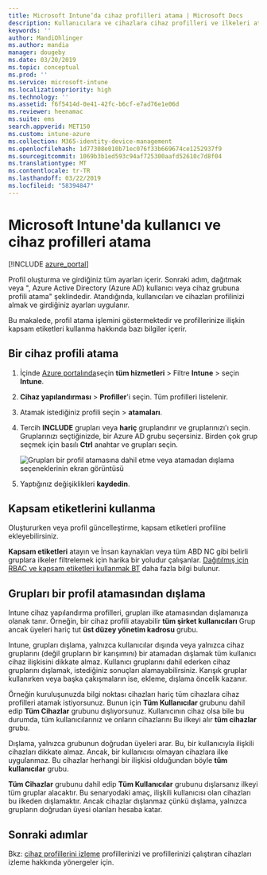 ```yaml
---
title: Microsoft Intune’da cihaz profilleri atama | Microsoft Docs
description: Kullanıcılara ve cihazlara cihaz profilleri ve ilkeleri atamak için Azure portalını kullanın. Microsoft Intune profil atamalarından grupların hariç öğrenin.
keywords: ''
author: MandiOhlinger
ms.author: mandia
manager: dougeby
ms.date: 03/20/2019
ms.topic: conceptual
ms.prod: ''
ms.service: microsoft-intune
ms.localizationpriority: high
ms.technology: ''
ms.assetid: f6f5414d-0e41-42fc-b6cf-e7ad76e1e06d
ms.reviewer: heenamac
ms.suite: ems
search.appverid: MET150
ms.custom: intune-azure
ms.collection: M365-identity-device-management
ms.openlocfilehash: 1d77308e010b71ec076f33b669674ce1252937f9
ms.sourcegitcommit: 1069b3b1ed593c94af725300aafd52610c7d8f04
ms.translationtype: MT
ms.contentlocale: tr-TR
ms.lasthandoff: 03/22/2019
ms.locfileid: "58394847"
---
```

# <a name="assign-user-and-device-profiles-in-microsoft-intune"></a>Microsoft Intune'da kullanıcı ve cihaz profilleri atama

[!INCLUDE [azure_portal](./includes/azure_portal.md)]

Profil oluşturma ve girdiğiniz tüm ayarları içerir. Sonraki adım, dağıtmak veya ", Azure Active Directory (Azure AD) kullanıcı veya cihaz grubuna profili atama" şeklindedir. Atandığında, kullanıcıları ve cihazları profilinizi almak ve girdiğiniz ayarları uygulanır.

Bu makalede, profil atama işlemini göstermektedir ve profillerinize ilişkin kapsam etiketleri kullanma hakkında bazı bilgiler içerir.

## <a name="assign-a-device-profile"></a>Bir cihaz profili atama

1. İçinde [Azure portalında](https://portal.azure.com)seçin **tüm hizmetleri** > Filtre **Intune** > seçin **Intune**.
2. **Cihaz yapılandırması** > **Profiller**'i seçin. Tüm profilleri listelenir.
3. Atamak istediğiniz profili seçin > **atamaları**.
4. Tercih **INCLUDE** grupları veya **hariç** gruplandırır ve gruplarınızı'ı seçin. Gruplarınızı seçtiğinizde, bir Azure AD grubu seçersiniz. Birden çok grup seçmek için basılı **Ctrl** anahtar ve grupları seçin.

    ![Grupları bir profil atamasına dahil etme veya atamadan dışlama seçeneklerinin ekran görüntüsü](./media/group-include-exclude.png)

5. Yaptığınız değişiklikleri **kaydedin**.

## <a name="use-scope-tags"></a>Kapsam etiketlerini kullanma

Oluştururken veya profil güncelleştirme, kapsam etiketleri profiline ekleyebilirsiniz.

**Kapsam etiketleri** atayın ve İnsan kaynakları veya tüm ABD NC gibi belirli gruplara ilkeler filtrelemek için harika bir yoludur çalışanlar. [Dağıtılmış için RBAC ve kapsam etiketleri kullanmak BT](scope-tags.md) daha fazla bilgi bulunur.

## <a name="exclude-groups-from-a-profile-assignment"></a>Grupları bir profil atamasından dışlama

Intune cihaz yapılandırma profilleri, grupları ilke atamasından dışlamanıza olanak tanır. Örneğin, bir cihaz profili atayabilir **tüm şirket kullanıcıları** Grup ancak üyeleri hariç tut **üst düzey yönetim kadrosu** grubu.

Intune, grupları dışlama, yalnızca kullanıcılar dışında veya yalnızca cihaz gruplarını (değil grupların bir karışımını) bir atamadan dışlamak tüm kullanıcı cihaz ilişkisini dikkate almaz. Kullanıcı gruplarını dahil ederken cihaz gruplarını dışlamak, istediğiniz sonuçları alamayabilirsiniz. Karışık gruplar kullanırken veya başka çakışmaların ise, ekleme, dışlama öncelik kazanır.

Örneğin kuruluşunuzda bilgi noktası cihazları hariç tüm cihazlara cihaz profilleri atamak istiyorsunuz. Bunun için **Tüm Kullanıcılar** grubunu dahil edip **Tüm Cihazlar** grubunu dışlıyorsunuz. Kullanıcının cihaz olsa bile bu durumda, tüm kullanıcılarınız ve onların cihazlarını Bu ilkeyi alır **tüm cihazlar** grubu.

Dışlama, yalnızca grubunun doğrudan üyeleri arar. Bu, bir kullanıcıyla ilişkili cihazları dikkate almaz. Ancak, bir kullanıcısı olmayan cihazlara ilke uygulanmaz. Bu cihazlar herhangi bir ilişkisi olduğundan böyle **tüm kullanıcılar** grubu.

**Tüm Cihazlar** grubunu dahil edip **Tüm Kullanıcılar** grubunu dışlarsanız ilkeyi tüm gruplar alacaktır. Bu senaryodaki amaç, ilişkili kullanıcısı olan cihazları bu ilkeden dışlamaktır. Ancak cihazlar dışlanmaz çünkü dışlama, yalnızca grupların doğrudan üyesi olanları hesaba katar.

## <a name="next-steps"></a>Sonraki adımlar

Bkz: [cihaz profillerini izleme](device-profile-monitor.md) profillerinizi ve profillerinizi çalıştıran cihazları izleme hakkında yönergeler için.